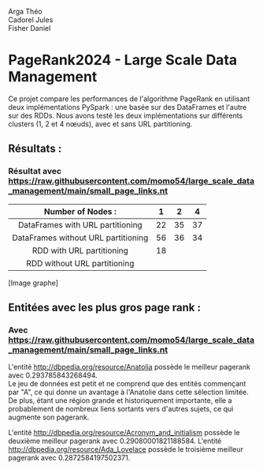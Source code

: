 Arga Théo  
Cadorel Jules  
Fisher Daniel  

# PageRank2024 - Large Scale Data Management
Ce projet compare les performances de l'algorithme PageRank en utilisant deux implémentations PySpark :
une basée sur des DataFrames et l'autre sur des RDDs. Nous avons testé les deux implémentations sur différents clusters (1, 2 et 4 nœuds), avec et sans URL partitioning.

## Résultats :
### Résultat avec https://raw.githubusercontent.com/momo54/large_scale_data_management/main/small_page_links.nt
|          Number of Nodes :          |  1 |  2 |  4 |
|:-----------------------------------:|:--:|:--:|:--:|
| DataFrames with URL partitioning    | 22 | 35 | 37 |
| DataFrames without URL partitioning | 56 | 36 | 34 |
| RDD with URL partitioning           | 18 |    |    |
| RDD without URL partitioning        |    |    |    |

\[Image graphe\]



## Entitées avec les plus gros page rank :
### Avec https://raw.githubusercontent.com/momo54/large_scale_data_management/main/small_page_links.nt  
L'entité http://dbpedia.org/resource/Anatolia possède le meilleur pagerank avec 0.293785843268494.  
Le jeu de données est petit et ne comprend que des entités commençant par "A", ce qui donne un avantage à l'Anatolie dans cette sélection limitée. De plus, étant une région grande et historiquement importante, elle a probablement de nombreux liens sortants vers d'autres sujets, ce qui augmente son pagerank.  

L'entité http://dbpedia.org/resource/Acronym_and_initialism possède le deuxième meilleur pagerank avec 0.29080001821188584.
L'entité http://dbpedia.org/resource/Ada_Lovelace possède le troisième meilleur pagerank avec 0.2872584197502371.
